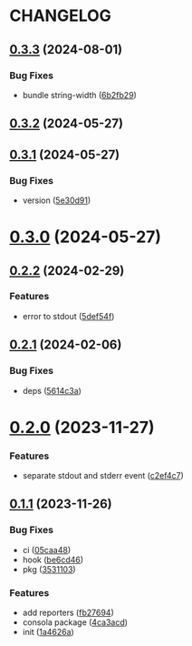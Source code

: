 # CHANGELOG

## [0.3.3](https://github.com/Innei/nestjs-pretty-logger/compare/v0.3.2...v0.3.3) (2024-08-01)


### Bug Fixes

* bundle string-width ([6b2fb29](https://github.com/Innei/nestjs-pretty-logger/commit/6b2fb2926ff779cff6d37e478beb8fbd0f158267))



## [0.3.2](https://github.com/Innei/nestjs-pretty-logger/compare/v0.3.1...v0.3.2) (2024-05-27)



## [0.3.1](https://github.com/Innei/nestjs-pretty-logger/compare/v0.3.0...v0.3.1) (2024-05-27)


### Bug Fixes

* version ([5e30d91](https://github.com/Innei/nestjs-pretty-logger/commit/5e30d916e707e061fc0aaded8314d4c4bb9163f9))



# [0.3.0](https://github.com/Innei/nestjs-pretty-logger/compare/v0.2.2...v0.3.0) (2024-05-27)



## [0.2.2](https://github.com/Innei/nestjs-pretty-logger/compare/v0.2.1...v0.2.2) (2024-02-29)


### Features

* error to stdout ([5def54f](https://github.com/Innei/nestjs-pretty-logger/commit/5def54f1298db3f997b733cfd468b52d46c56a74))



## [0.2.1](https://github.com/Innei/nestjs-pretty-logger/compare/v0.2.0...v0.2.1) (2024-02-06)


### Bug Fixes

* deps ([5614c3a](https://github.com/Innei/nestjs-pretty-logger/commit/5614c3ac39d69ad6adc1a40e2b19b8b4716c63d6))



# [0.2.0](https://github.com/Innei/nestjs-pretty-logger/compare/v0.1.1...v0.2.0) (2023-11-27)


### Features

* separate stdout and stderr event ([c2ef4c7](https://github.com/Innei/nestjs-pretty-logger/commit/c2ef4c7d3663f8d8ea7c346f1e3a822235319a76))



## [0.1.1](https://github.com/Innei/nestjs-pretty-logger/compare/1a4626ae9486088040970d57b72c5d15bd9660ed...v0.1.1) (2023-11-26)


### Bug Fixes

* ci ([05caa48](https://github.com/Innei/nestjs-pretty-logger/commit/05caa4809ad00e1d924717eee294c96950271274))
* hook ([be6cd46](https://github.com/Innei/nestjs-pretty-logger/commit/be6cd464372e1654acc7212797fec50188c3b89a))
* pkg ([3531103](https://github.com/Innei/nestjs-pretty-logger/commit/35311038e5d2fdff946b146510355a78e0d5d397))


### Features

* add reporters ([fb27694](https://github.com/Innei/nestjs-pretty-logger/commit/fb27694d810b9c8ed37e270a02e5454b5bfdd7ff))
* consola package ([4ca3acd](https://github.com/Innei/nestjs-pretty-logger/commit/4ca3acd3876aae1018c8fc0988bcf5b7da7bb130))
* init ([1a4626a](https://github.com/Innei/nestjs-pretty-logger/commit/1a4626ae9486088040970d57b72c5d15bd9660ed))



